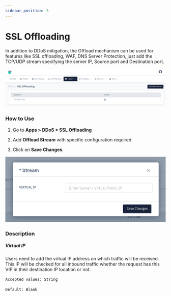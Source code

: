 ```yaml
---
sidebar_position: 5
---
```


# SSL Offloading



In addition to DDoS mitigation, the Offload mechanism can be used for features like SSL offloading, WAF, DNS Server Protection, just add the TCP/UDP stream specifying the server IP, Source port and Destination port.

![offload_stream](/img/ddos/v8/ddos_ssl_offloading_1.png)

### How to Use

1. Go to **Apps > DDoS > SSL Offloading**

2. Add **Offload Stream** with specific configuration required

3. Click on **Save Changes**.

![offload_stream](/img/ddos/v8/ddos_ssl_offloading_2.png)



### Description

##### **Virtual IP**

Users need to add the virtual IP address on which traffic will be received. This IP will be checked for all inbound traffic whether the request has this VIP in their destination IP location or not.

    Accepted values: String

    Default: Blank
